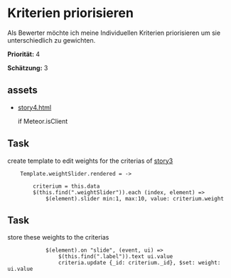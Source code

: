 # Kriterien priorisieren


Als Bewerter möchte ich meine Individuellen Kriterien priorisieren um sie unterschiedlich zu gewichten.

**Priorität:** 4

**Schätzung:** 3


## assets
- [story4.html](story4.html)

	if Meteor.isClient


## Task 
create template to edit weights for the criterias of [story3](story3.coffee.md)
	
		Template.weightSlider.rendered = ->

			criterium = this.data
			$(this.find(".weightSlider")).each (index, element) =>
				$(element).slider min:1, max:10, value: criterium.weight 
			

## Task
store these weights to the criterias

				$(element).on "slide", (event, ui) =>
					$(this.find(".label")).text ui.value
					criteria.update {_id: criterium._id}, $set: weight: ui.value

					
		


